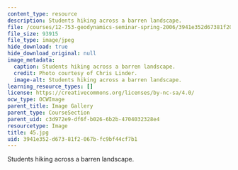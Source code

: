 ```yaml
---
content_type: resource
description: Students hiking across a barren landscape.
file: /courses/12-753-geodynamics-seminar-spring-2006/3941e352d67381f2067bfc9bf44cf7b1_45.jpg
file_size: 93915
file_type: image/jpeg
hide_download: true
hide_download_original: null
image_metadata:
  caption: Students hiking across a barren landscape.
  credit: Photo courtesy of Chris Linder.
  image-alt: Students hiking across a barren landscape.
learning_resource_types: []
license: https://creativecommons.org/licenses/by-nc-sa/4.0/
ocw_type: OCWImage
parent_title: Image Gallery
parent_type: CourseSection
parent_uid: c3d972e9-df6f-b026-6b2b-4704032328e4
resourcetype: Image
title: 45.jpg
uid: 3941e352-d673-81f2-067b-fc9bf44cf7b1
---
```

Students hiking across a barren landscape.